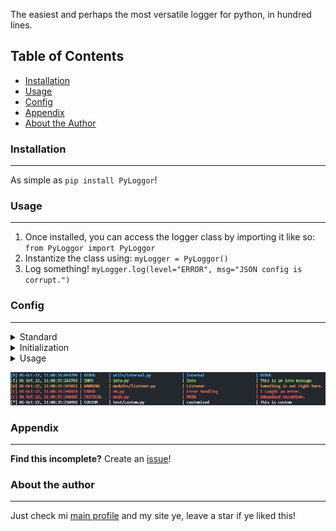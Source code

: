 The easiest and perhaps the most versatile logger for python, in hundred lines.

## Table of Contents
- [Installation](#Installation)
- [Usage](#Usage)
- [Config](#Config)
- [Appendix](#Appendix)
- [About the Author](#About-the-author)

### Installation
---
As simple as `pip install PyLoggor`!

### Usage
---
1) Once installed, you can access the logger class by importing it like so: `from PyLoggor import PyLoggor`
2) Instantize the class using: `myLogger = PyLoggor()`
3) Log something! `myLogger.log(level="ERROR", msg="JSON config is corrupt.")`

### Config
---
<details>
	<summary> Standard </summary>

1. Standard Format.
	This currently does not support customizing the base format, however you CAN pass in extra variables per log, which gets added at the end of the standard format string.
	- Standard Format: `[P] DATE_TIME LEVEL FILE TOPIC MSG EXTRAS`

2. Level.
	- The default level hierarchy is: `DEBUG` -> `INFO` -> `WARNING` -> `ERROR` -> `CRITICAL`.
		- This means that if the level is `WARNING`, it will log all WARNINGs, ERRORs, and CRITICALs but not DEBUG and INFO messages.
	- You can pass in a custom level as well, which will not effect the level hierarchy and always print as well as log to file.
</details>
<details>
	<summary> Initialization </summary>

1) `file_output_level`, `console_output_level`:
	Different levels for file and console output!
	- `PyLoggor(file_output_level="DEBUG", console_output_level="ERROR")`
	- This will write ALL logs to file but only print ERRORs and CRITICALs to the console.
	- Both default to `DEBUG`.

2) `fn`:
	The file it will output to, leave empty if it should not output to file.
	- Pass in the file name, or the literal file location- it will create the file if it doens't exist.
	- Defaults to None.

3) `console_output`:
	Set this to `False` if you do not want it to print logs to the console. Defaults to `True`.
	
4) `topic_beauty_space`, `file_beauty_space`, `level_beauty_space`:
	- The loggor automatically adds whitespace to the end of topics, file names and levels (passed during logging) to make the output appear more... beautiful, as seen below

5) `level_colours`:
	Defines the colour the log message is printed in.
	- Pass in a dict structure like so:
		```json
		{
			"DEBUG": "[bold blue]",
			"INFO": "[bold green]",
			"WARNING": "[bold yellow]",
			"ERROR": "[bold red]",
			"CRITICAL": "[bold red]"
		}
		```
	- Colour names should be [rich]("https://github.com/Textualize/rich") compliant.
	- If no colour is set, it defaults to above mentioned, and if custom level is used, defaults to ``[bold white]``

6) `level_symbols`:
	Each log level has a level system at the start of the log entry.
	- Pass in a dict structure like so:
		```json
		{
			"DEBUG": "D",
			"INFO": "I",
			"WARNING": "W",
			"ERROR": "E",
			"CRITICAL": "C"
		}
		```
	- Defaults to above mentioned and to `*` for all else
	- This will get printed as `[D]` at the start of all log entries.
	- Check below for a visual example.

7) `delim`:
	Each field is separated by this deliminator, defaults to `|` (it gets wrapped with a space on each side).
	
8) `datefmt`:
	The datetime format in which the output is logged, defaults to `"%d-%b-%y, %H:%M:%S:%f"`
	It appears something like this: `01-Oct-22, 10:35:21:300273`

</details>
<details>
	<summary> Usage </summary>

```python
from PyLoggor import PyLoggor

logger = PyLoggor(fn="log.txt")

logger.log(level="debug", msg="DEBUG", topic="Internal", file="utils/internal.py")
logger.log(level="info", msg="This is an info message", topic="Info", file="info.py")
logger.log(level="warning", msg="Something is not right here.", topic="Listener", file="modules/listener.py")
logger.log(level="error", msg="I caught an error.", topic="Error Handling", file="eh.py")
logger.log(level="critical", msg="Unhandled exception.", topic="MAIN", file="main.py")
logger.log(level="custom", msg="This is custom", topic="customized", file="test/custom.py")
```
</details>

![output](Assets/output.png)

### Appendix
---
**Find this incomplete?** Create an [issue](https://github.com/PrivatePandaCO/PyLoggor/issues)!


### About the author
---
Just check mi [main profile](https://github.com/ThePrivatePanda) and my site ye, leave a star if ye liked this!